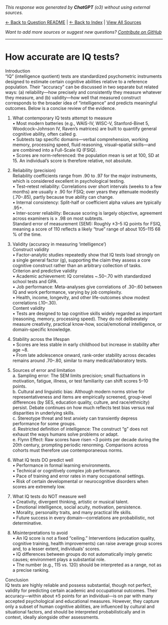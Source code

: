 <!-- 
Generated by: chatgpt
Model: o3
Prompt type: default
Generated at: 2025-06-18T09:59:32.020319
-->

*This response was generated by **ChatGPT** (o3) without using external sources.*

[← Back to Question README](README.md) | [← Back to Index](../README.md) | [View All Sources](../allsources.md)

*Want to add more sources or suggest new questions? [Contribute on GitHub](https://github.com/justinwest/SuggestedSources)*

---

# How accurate are IQ tests?

Introduction  
“IQ” (intelligence quotient) tests are standardized psychometric instruments designed to estimate certain cognitive abilities relative to a reference population. Their “accuracy” can be discussed in two separate but related ways: (a) reliability—how precisely and consistently they measure whatever they measure, and (b) validity—how well that measured construct corresponds to the broader idea of “intelligence” and predicts meaningful outcomes. Below is a concise review of the evidence.

1. What contemporary IQ tests attempt to measure  
• Most modern batteries (e.g., WAIS-IV, WISC-V, Stanford-Binet 5, Woodcock–Johnson IV, Raven’s matrices) are built to quantify general cognitive ability, often called g.  
• Subtests tap specific domains—verbal comprehension, working memory, processing speed, fluid reasoning, visual–spatial skills—and are combined into a Full-Scale IQ (FSIQ).  
• Scores are norm-referenced: the population mean is set at 100, SD at 15. An individual’s score is therefore relative, not absolute.

2. Reliability (precision)  
Reliability coefficients range from .90 to .97 for the major instruments, which is considered excellent in psychological testing.  
• Test–retest reliability: Correlations over short intervals (weeks to a few months) are usually ≥ .90 for FSIQ; over years they attenuate modestly (.70–.85), partly because true ability can change.  
• Internal consistency: Split-half or coefficient alpha values are typically .95+.  
• Inter-scorer reliability: Because scoring is largely objective, agreement across examiners is ≥ .98 on most subtests.  
Standard error of measurement (SEM): Roughly ±3–5 IQ points for FSIQ, meaning a score of 110 reflects a likely “true” range of about 105–115 68 % of the time.

3. Validity (accuracy in measuring ‘intelligence’)  
Construct validity  
• Factor-analytic studies repeatedly show that IQ tests load strongly on a single general factor (g), supporting the claim they assess a core cognitive construct rather than an arbitrary collection of tasks.  
Criterion and predictive validity  
• Academic achievement: IQ correlates ~.50–.70 with standardized school tests and GPA.  
• Job performance: Meta-analyses give correlations of .30–.60 between IQ and work performance, varying by job complexity.  
• Health, income, longevity, and other life-outcomes show modest correlations (.10–.30).  
Content validity  
• Tests are designed to tap cognitive skills widely regarded as important (reasoning, memory, processing speed). They do not deliberately measure creativity, practical know-how, social/emotional intelligence, or domain-specific knowledge.

4. Stability across the lifespan  
• Scores are less stable in early childhood but increase in stability after age ~8.  
• From late adolescence onward, rank-order stability across decades remains around .70–.80, similar to many medical/laboratory tests.

5. Sources of error and limitation  
a. Sampling error: The SEM limits precision; small fluctuations in motivation, fatigue, illness, or test familiarity can shift scores 5–10 points.  
b. Cultural and linguistic bias: Although modern norms strive for representativeness and items are empirically screened, group-level differences (by SES, education quality, culture, and race/ethnicity) persist. Debate continues on how much reflects test bias versus real disparities in underlying skills.  
c. Stereotype threat and test anxiety can transiently depress performance for some groups.  
d. Restricted definition of intelligence: The construct “g” does not exhaust the ways humans solve problems or adapt.  
e. Flynn Effect: Raw scores have risen ~3 points per decade during the 20th century, prompting periodic renorming. Comparisons across cohorts must therefore use contemporaneous norms.

6. What IQ tests DO predict well  
• Performance in formal learning environments.  
• Technical or cognitively complex job performance.  
• Pace of training and error rates in many occupational settings.  
• Risk of certain developmental or neurocognitive disorders when scores are extremely low.

7. What IQ tests do NOT measure well  
• Creativity, divergent thinking, artistic or musical talent.  
• Emotional intelligence, social acuity, motivation, persistence.  
• Morality, personality traits, and many practical life skills.  
• Future success in every domain—correlations are probabilistic, not determinative.

8. Misinterpretations to avoid  
• An IQ score is not a fixed “ceiling.” Interventions (education quality, cognitive training, health improvements) can raise average group scores and, to a lesser extent, individuals’ scores.  
• IQ differences between groups do not automatically imply genetic causes; environment plays a substantial role.  
• The number (e.g., 115 vs. 120) should be interpreted as a range, not as a precise ranking.

Conclusion  
IQ tests are highly reliable and possess substantial, though not perfect, validity for predicting certain academic and occupational outcomes. Their accuracy—within about ±5 points for an individual—is on par with many accepted psychological and educational measures. However, they capture only a subset of human cognitive abilities, are influenced by cultural and situational factors, and should be interpreted probabilistically and in context, ideally alongside other assessments.